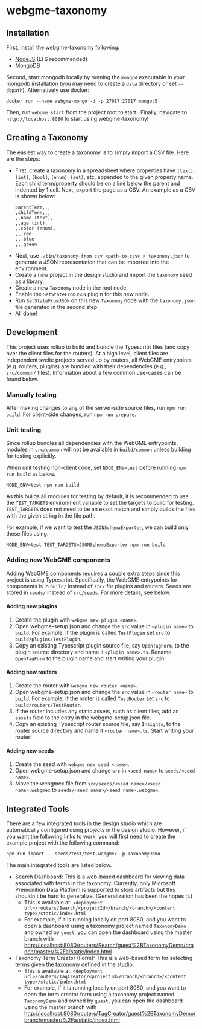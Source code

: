 # webgme-taxonomy

## Installation

First, install the webgme-taxonomy following:

- [NodeJS](https://nodejs.org/en/) (LTS recommended)
- [MongoDB](https://www.mongodb.com/)

Second, start mongodb locally by running the `mongod` executable in your mongodb
installation (you may need to create a `data` directory or set `--dbpath`).
Alternatively use docker:

```
docker run --name webgme-mongo -d -p 27017:27017 mongo:5
```

Then, run `webgme start` from the project root to start . Finally, navigate to
`http://localhost:8080` to start using webgme-taxonomy!

## Creating a Taxonomy

The easiest way to create a taxonomy is to simply import a CSV file. Here are
the steps:

- First, create a taxonomy in a spreadsheet where properties have `(text)`,
  `(int)`, `(bool)`, `(enum)`, `(set)`, etc, appended to the given property
  name. Each child term/property should be on a line below the parent and
  indented by 1 cell. Next, export the page as a CSV. An example as a CSV is
  shown below:
  ```
  parentTerm,,,
  ,childTerm,,,
  ,,name (text),
  ,,age (int),
  ,,color (enum),
  ,,,red
  ,,,blue
  ,,,green
  ```
- Next, use `./bin/taxonomy-from-csv <path-to-csv> > taxonomy.json` to generate
  a JSON representation that can be imported into the environment.
- Create a new project in the design studio and import the `taxonomy` seed as a
  library.
- Create a new `Taxonomy` node in the root node.
- Enable the `SetStateFromJSON` plugin for this new node.
- Run `SetStateFromJSON` on this new `Taxonomy` node with the `taxonomy.json`
  file generated in the second step.
- All done!

## Development

This project uses rollup to build and bundle the Typescript files (and copy over
the client files for the routers). At a high level, client files are independent
svelte projects served up by routers, all WebGME entrypoints (e.g. routers,
plugins) are bundled with their dependencies (e.g., `src/common/` files).
Information about a few common use-cases can be found below.

### Manually testing

After making changes to any of the server-side source files, run
`npm run build`. For client-side changes, run `npm run prepare`.

### Unit testing

Since rollup bundles all dependencies with the WebGME entrypoints, modules in
`src/common` will not be available in `build/common` unless building for testing
explicitly.

When unit testing non-client code, set `NODE_ENV=test` before running
`npm run build` as below.

```
NODE_ENV=test npm run build
```

As this builds all modules for testing by default, it is recommended to use the
`TEST_TARGETS` environment variable to set the targets to build for testing.
`TEST_TARGETS` does not need to be an exact match and simply builds the files
with the given string in the file path.

For example, if we want to test the `JSONSchemaExporter`, we can build only
these files using:

```
NODE_ENV=test TEST_TARGETS=JSONSchemaExporter npm run build
```

### Adding new WebGME components

Adding WebGME components requires a couple extra steps since this project is
using Typescript. Specifically, the WebGME entrypoints for components is in
`build/` instead of `src/` for plugins and routers. Seeds are stored in `seeds/`
instead of `src/seeds`. For more details, see below.

#### Adding new plugins

1. Create the plugin with `webgme new plugin <name>`.
2. Open webgme-setup.json and change the `src` value in `<plugin name>` to
   `build`. For example, if the plugin is called `TestPlugin` set `src` to
   `build/plugins/TestPlugin`.
3. Copy an existing Typescript plugin source file, say `OpenTagForm`, to the
   plugin source directory and name it `<plugin name>.ts`. Rename `OpenTagForm`
   to the plugin name and start writing your plugin!

#### Adding new routers
1. Create the router with `webgme new router <name>`.
2. Open webgme-setup.json and change the `src` value in `<router name>` to `build`. For example, if the router is called `TestRouter` set `src` to `build/routers/TestRouter`.
3. If the router includes any static assets, such as client files, add an `assets` field to the entry in the webgme-setup.json file.
4. Copy an existing Typescript router source file, say `Insights`, to the router source directory and name it `<router name>.ts`. Start writing your router!

#### Adding new seeds
1. Create the seed with `webgme new seed <name>`.
2. Open webgme-setup.json and change `src` in `<seed name>` to `seeds/<seed name>`.
3. Move the webgmex file from `src/seeds/<seed name>/<seed name>.webgmex` to `seeds/<seed name>/<seed name>.webgmex`.

## Integrated Tools

There are a few integrated tools in the design studio which are automatically
configured using projects in the design studio. However, if you want the
following links to work, you will first need to create the example project with
the following command:

```
npm run import -- seeds/test/test.webgmex -p TaxonomyDemo
```

The main integrated tools are listed below.

- Search Dashboard: This is a web-based dashboard for viewing data associated
  with terms in the taxonomy. Currently, only Microsoft Premonition Data
  Platform is supported to store artifacts but this shouldn't be hard to
  generalize. (Generalization has been the hopes :).)
  - This is available at:
    `<deployment url>/routers/Search/<projectId>/branch/<branch>/<content type>/static/index.html`
  - For example, if it is running locally on port 8080, and you want to open a
    dashboard using a taxonomy project named `TaxonomyDemo` and owned by
    `guest`, you can open the dashboard using the master branch with
    [http://localhost:8080/routers/Search/guest%2BTaxonomyDemo/branch/master/%2Fa/static/index.html](http://localhost:8080/routers/Search/guest%2BTaxonomyDemo/branch/master/%2Fa/static/index.html)
- Taxonomy Term Creator (Form): This is a web-based form for selecting terms
  given the taxonomy defined in the studio.
  - This is available at:
    `<deployment url>/routers/TagCreator/<projectId>/branch/<branch>/<content type>/static/index.html`
  - For example, if it is running locally on port 8080, and you want to open the
    term creator form using a taxonomy project named `TaxonomyDemo` and owned by
    `guest`, you can open the dashboard using the master branch with
    [http://localhost:8080/routers/TagCreator/guest%2BTaxonomyDemo/branch/master/%2Fa/static/index.html](http://localhost:8080/routers/TagCreator/guest%2BTaxonomyDemo/branch/master/%2Fa/static/index.html)
